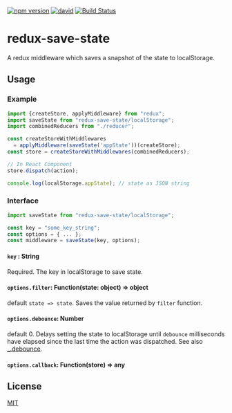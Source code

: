 [![npm version](https://badge.fury.io/js/redux-save-state.svg)](http://badge.fury.io/js/redux-save-state)
[![david](https://david-dm.org/pirosikick/redux-save-state.svg)](https://david-dm.org/pirosikick/redux-save-state)
[![Build Status](https://travis-ci.org/pirosikick/redux-save-state.svg)](https://travis-ci.org/pirosikick/redux-save-state)

redux-save-state
=================

A redux middleware which saves a snapshot of the state to localStorage.

## Usage

### Example

```javascript
import {createStore, applyMiddleware} from "redux";
import saveState from "redux-save-state/localStorage";
import combinedReducers from "./reducer";

const createStoreWithMiddlewares
  = applyMiddleware(saveState('appState'))(createStore);
const store = createStoreWithMiddlewares(combinedReducers);

// In React Component
store.dispatch(action);

console.log(localStorage.appState); // state as JSON string
```

### Interface

```javascript
import saveState from "redux-save-state/localStorage";

const key = "some_key_string";
const options = { ... };
const middleware = saveState(key, options);
```

#### `key` : String

Required. The key in localStorage to save state.

#### `options.filter`: Function(state: object) => object

default `state => state`.
Saves the value returned by `filter` function.

#### `options.debounce`: Number

default 0.
Delays setting the state to localStorage until `debounce` milliseconds have elapsed since the last time the action was dispatched.
See also [_.debounce](https://lodash.com/docs#debounce).

#### `options.callback`: Function(store) => any



## License

[MIT](http://pirosikick.mit-license.org/)
